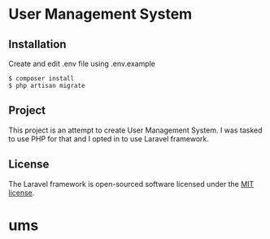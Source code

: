 # User Management System

## Installation
Create and edit .env file using .env.example
```
$ composer install
$ php artisan migrate
```
## Project
This project is an attempt to create User Management System. I was tasked to use PHP for that and I opted in to use Laravel framework.

## License

The Laravel framework is open-sourced software licensed under the [MIT license](https://opensource.org/licenses/MIT).
# ums
